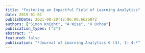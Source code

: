 ```yaml
---
title: "Fostering an Impactful Field of Learning Analytics"
date: 2019-01-01
publishDate: 2021-08-20T12:06:00.662687Z
authors: ["Simon Knight", "A Wise", "X Ochoa"]
publication_types: ["2"]
abstract: ""
featured: false
publication: "*Journal of Learning Analytics 6 (3), 1– 4-*"
---
```


